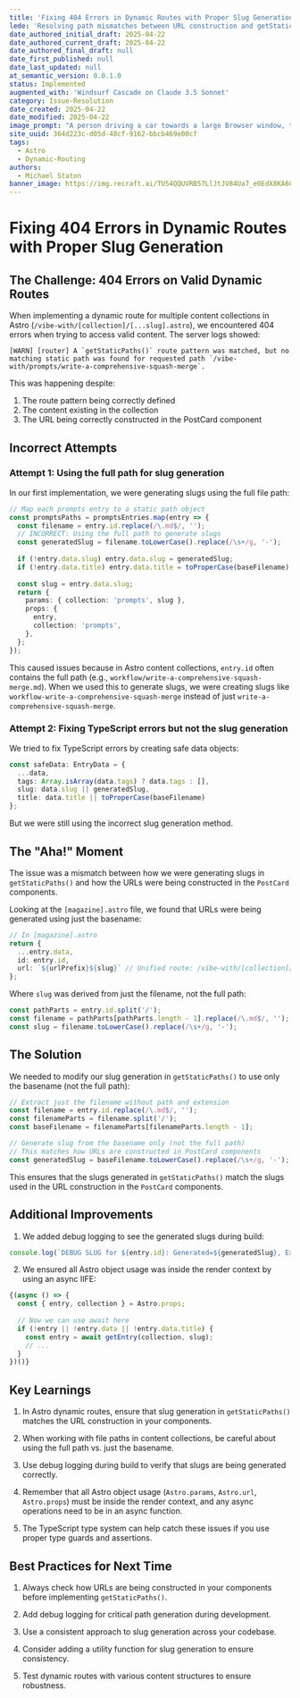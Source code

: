```yaml
---
title: 'Fixing 404 Errors in Dynamic Routes with Proper Slug Generation'
lede: 'Resolving path mismatches between URL construction and getStaticPaths in Astro dynamic routes'
date_authored_initial_draft: 2025-04-22
date_authored_current_draft: 2025-04-22
date_authored_final_draft: null
date_first_published: null
date_last_updated: null
at_semantic_version: 0.0.1.0
status: Implemented
augmented_with: 'Windsurf Cascade on Claude 3.5 Sonnet'
category: Issue-Resolution
date_created: 2025-04-22
date_modified: 2025-04-22
image_prompt: "A person driving a car towards a large Browser window, the Browser window is in the way of the car, and it has a big error sign on it."
site_uuid: 364d223c-d05d-48cf-9162-bbcb469e00cf
tags:
  - Astro
  - Dynamic-Routing
authors:
  - Michael Staton
banner_image: https://img.recraft.ai/TU54QQUVRB57LlJtJV84Ua7_e0EdX8KA6C6giLpruNw/rs:fit:2048:1024:0/raw:1/plain/abs://external/images/c0c71bc5-075d-4191-85b8-0a6f2a473bf8
---
```


# Fixing 404 Errors in Dynamic Routes with Proper Slug Generation

## The Challenge: 404 Errors on Valid Dynamic Routes

When implementing a dynamic route for multiple content collections in Astro (`/vibe-with/[collection]/[...slug].astro`), we encountered 404 errors when trying to access valid content. The server logs showed:

```
[WARN] [router] A `getStaticPaths()` route pattern was matched, but no matching static path was found for requested path `/vibe-with/prompts/write-a-comprehensive-squash-merge`.
```

This was happening despite:
1. The route pattern being correctly defined
2. The content existing in the collection
3. The URL being correctly constructed in the PostCard component

## Incorrect Attempts

### Attempt 1: Using the full path for slug generation

In our first implementation, we were generating slugs using the full file path:

```typescript
// Map each prompts entry to a static path object
const promptsPaths = promptsEntries.map(entry => {
  const filename = entry.id.replace(/\.md$/, '');
  // INCORRECT: Using the full path to generate slugs
  const generatedSlug = filename.toLowerCase().replace(/\s+/g, '-');
  
  if (!entry.data.slug) entry.data.slug = generatedSlug;
  if (!entry.data.title) entry.data.title = toProperCase(baseFilename);
  
  const slug = entry.data.slug;
  return {
    params: { collection: 'prompts', slug },
    props: {
      entry,
      collection: 'prompts',
    },
  };
});
```

This caused issues because in Astro content collections, `entry.id` often contains the full path (e.g., `workflow/write-a-comprehensive-squash-merge.md`). When we used this to generate slugs, we were creating slugs like `workflow-write-a-comprehensive-squash-merge` instead of just `write-a-comprehensive-squash-merge`.

### Attempt 2: Fixing TypeScript errors but not the slug generation

We tried to fix TypeScript errors by creating safe data objects:

```typescript
const safeData: EntryData = {
  ...data,
  tags: Array.isArray(data.tags) ? data.tags : [],
  slug: data.slug || generatedSlug,
  title: data.title || toProperCase(baseFilename)
};
```

But we were still using the incorrect slug generation method.

## The "Aha!" Moment

The issue was a mismatch between how we were generating slugs in `getStaticPaths()` and how the URLs were being constructed in the `PostCard` components. 

Looking at the `[magazine].astro` file, we found that URLs were being generated using just the basename:

```typescript
// In [magazine].astro
return {
  ...entry.data,
  id: entry.id,
  url: `${urlPrefix}${slug}` // Unified route: /vibe-with/[collection]/[slug]
};
```

Where `slug` was derived from just the filename, not the full path:

```typescript
const pathParts = entry.id.split('/');
const filename = pathParts[pathParts.length - 1].replace(/\.md$/, '');
const slug = filename.toLowerCase().replace(/\s+/g, '-');
```

## The Solution

We needed to modify our slug generation in `getStaticPaths()` to use only the basename (not the full path):

```typescript
// Extract just the filename without path and extension
const filename = entry.id.replace(/\.md$/, '');
const filenameParts = filename.split('/');
const baseFilename = filenameParts[filenameParts.length - 1];

// Generate slug from the basename only (not the full path)
// This matches how URLs are constructed in PostCard components
const generatedSlug = baseFilename.toLowerCase().replace(/\s+/g, '-');
```

This ensures that the slugs generated in `getStaticPaths()` match the slugs used in the URL construction in the `PostCard` components.

## Additional Improvements

1. We added debug logging to see the generated slugs during build:

```typescript
console.log(`DEBUG SLUG for ${entry.id}: Generated=${generatedSlug}, Existing=${data.slug || 'none'}`);
```

2. We ensured all Astro object usage was inside the render context by using an async IIFE:

```typescript
{(async () => {
  const { entry, collection } = Astro.props;
  
  // Now we can use await here
  if (!entry || !entry.data || !entry.data.title) {
    const entry = await getEntry(collection, slug);
    // ...
  }
})()}
```

## Key Learnings

1. In Astro dynamic routes, ensure that slug generation in `getStaticPaths()` matches the URL construction in your components.

2. When working with file paths in content collections, be careful about using the full path vs. just the basename.

3. Use debug logging during build to verify that slugs are being generated correctly.

4. Remember that all Astro object usage (`Astro.params`, `Astro.url`, `Astro.props`) must be inside the render context, and any async operations need to be in an async function.

5. The TypeScript type system can help catch these issues if you use proper type guards and assertions.

## Best Practices for Next Time

1. Always check how URLs are being constructed in your components before implementing `getStaticPaths()`.

2. Add debug logging for critical path generation during development.

3. Use a consistent approach to slug generation across your codebase.

4. Consider adding a utility function for slug generation to ensure consistency.

5. Test dynamic routes with various content structures to ensure robustness.
